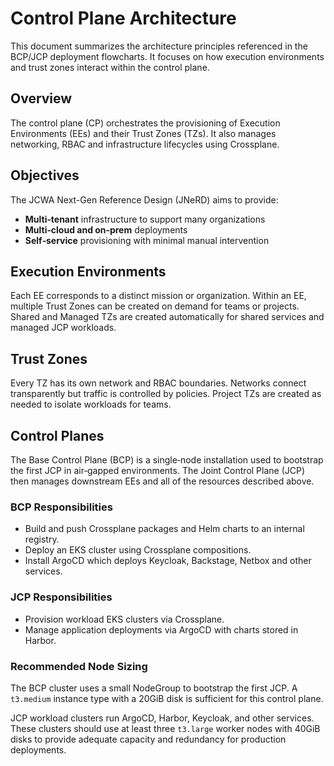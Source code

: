 # Control Plane Architecture

This document summarizes the architecture principles referenced in the BCP/JCP deployment flowcharts. It focuses on how execution environments and trust zones interact within the control plane.

## Overview
The control plane (CP) orchestrates the provisioning of Execution Environments (EEs) and their Trust Zones (TZs). It also manages networking, RBAC and infrastructure lifecycles using Crossplane.

## Objectives
The JCWA Next-Gen Reference Design (JNeRD) aims to provide:

- **Multi‑tenant** infrastructure to support many organizations
- **Multi‑cloud and on‑prem** deployments
- **Self‑service** provisioning with minimal manual intervention

## Execution Environments
Each EE corresponds to a distinct mission or organization. Within an EE, multiple Trust Zones can be created on demand for teams or projects. Shared and Managed TZs are created automatically for shared services and managed JCP workloads.

## Trust Zones
Every TZ has its own network and RBAC boundaries. Networks connect transparently but traffic is controlled by policies. Project TZs are created as needed to isolate workloads for teams.

## Control Planes
The Base Control Plane (BCP) is a single‑node installation used to bootstrap the first JCP in air‑gapped environments. The Joint Control Plane (JCP) then manages downstream EEs and all of the resources described above.

### BCP Responsibilities
- Build and push Crossplane packages and Helm charts to an internal registry.
- Deploy an EKS cluster using Crossplane compositions.
- Install ArgoCD which deploys Keycloak, Backstage, Netbox and other services.

### JCP Responsibilities
- Provision workload EKS clusters via Crossplane.
- Manage application deployments via ArgoCD with charts stored in Harbor.

### Recommended Node Sizing
The BCP cluster uses a small NodeGroup to bootstrap the first JCP. A `t3.medium`
instance type with a 20GiB disk is sufficient for this control plane.

JCP workload clusters run ArgoCD, Harbor, Keycloak, and other services. These
clusters should use at least three `t3.large` worker nodes with 40GiB disks to
provide adequate capacity and redundancy for production deployments.
